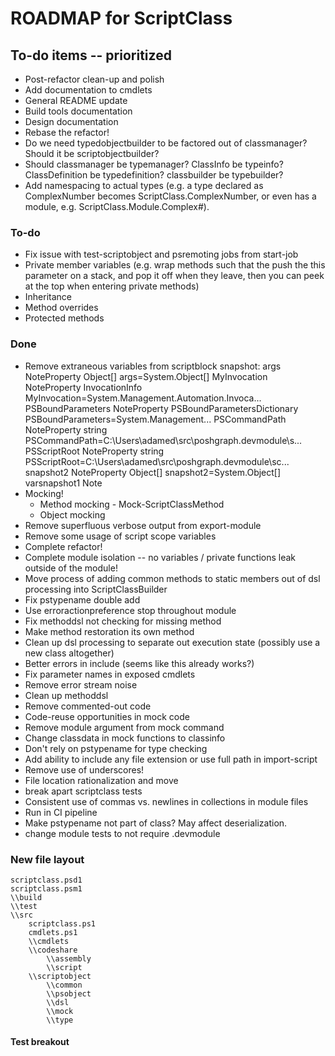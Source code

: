 # ROADMAP for ScriptClass

## To-do items -- prioritized
* Post-refactor clean-up and polish
* Add documentation to cmdlets
* General README update
* Build tools documentation
* Design documentation
* Rebase the refactor!
* Do we need typedobjectbuilder to be factored out of classmanager? Should it be scriptobjectbuilder?
* Should classmanager be typemanager? ClassInfo be typeinfo? ClassDefinition be typedefinition? classbuilder be typebuilder?
* Add namespacing to actual types (e.g. a type declared as ComplexNumber becomes ScriptClass.ComplexNumber, or even has a module, e.g. ScriptClass.Module.Complex#).


### To-do
* Fix issue with test-scriptobject and psremoting jobs from start-job
* Private member variables (e.g. wrap methods such that the push the this parameter on a stack, and pop it off when they leave, then you can peek at the top when entering private methods)
* Inheritance
* Method overrides
* Protected methods

### Done
* Remove extraneous variables from scriptblock snapshot:
  args                        NoteProperty   Object[] args=System.Object[]
  MyInvocation                NoteProperty   InvocationInfo MyInvocation=System.Management.Automation.Invoca...
  PSBoundParameters           NoteProperty   PSBoundParametersDictionary PSBoundParameters=System.Management...
  PSCommandPath               NoteProperty   string PSCommandPath=C:\Users\adamed\src\poshgraph\.devmodule\s...
  PSScriptRoot                NoteProperty   string PSScriptRoot=C:\Users\adamed\src\poshgraph\.devmodule\sc...
  snapshot2                   NoteProperty   Object[] snapshot2=System.Object[]
  varsnapshot1                Note
* Mocking!
  * Method mocking - Mock-ScriptClassMethod
  * Object mocking
* Remove superfluous verbose output from export-module
* Remove some usage of script scope variables
* Complete refactor!
* Complete module isolation -- no variables / private functions leak outside of the module!
* Move process of adding common methods to static members out of dsl processing into ScriptClassBuilder
* Fix pstypename double add
* Use erroractionpreference stop throughout module
* Fix methoddsl not checking for missing method
* Make method restoration its own method
* Clean up dsl processing to separate out execution state (possibly use a new class altogether)
* Better errors in include (seems like this already works?)
* Fix parameter names in exposed cmdlets
* Remove error stream noise
* Clean up methoddsl
* Remove commented-out code
* Code-reuse opportunities in mock code
* Remove module argument from mock command
* Change classdata in mock functions to classinfo
* Don't rely on pstypename for type checking
* Add ability to include any file extension or use full path in import-script
* Remove use of underscores!
* File location rationalization and move
* break apart scriptclass tests
* Consistent use of commas vs. newlines in collections in module files
* Run in CI pipeline
* Make pstypename not part of class? May affect deserialization.
* change module tests to not require .devmodule

### New file layout

    scriptclass.psd1
    scriptclass.psm1
    \\build
    \\test
    \\src
        scriptclass.ps1
        cmdlets.ps1
        \\cmdlets
        \\codeshare
            \\assembly
            \\script
        \\scriptobject
            \\common
            \\psobject
            \\dsl
            \\mock
            \\type


#### Test breakout


